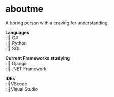 # aboutme
A boring person with a craving for understanding.

<!-- Current Languages studying -->
<b>Languages</b><br>
: 🍆 C#<br>
: 🍆 Python<br>
: 🍆 SQL<br>

<!-- Current Frameworks studying -->
<b>Current Frameworks studying</b><br>
: 🍑 Django<br>
: 🍑 .NET Framework<br>

<!-- IDE of choice -->
<b>IDEs</b><br>
: 🌸VScode<br>
: 🌸Visual Studio<br>
